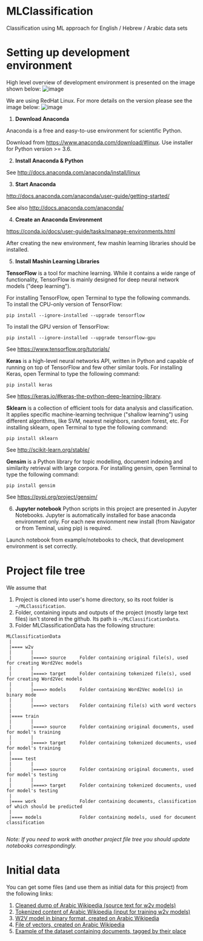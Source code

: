 # MLClassification
Classification using ML approach for English / Hebrew / Arabic data sets


# Setting up development environment
High level overview of development environment is presented on the image shown below:
![image](https://user-images.githubusercontent.com/5329257/46391999-40ff8500-c6e8-11e8-962b-3da09533e2fd.png)

We are using RedHat Linux. For more details on the version please see the image below: 
![image](https://user-images.githubusercontent.com/5329257/46408850-31019880-c71c-11e8-97c3-6fe222f61317.png)

1.	**Download Anaconda**

Anaconda is a free and easy-to-use environment for scientific Python. 

Download from  https://www.anaconda.com/download/#linux.  Use installer for Python version >= 3.6.

2.	**Install Anaconda & Python**

See http://docs.anaconda.com/anaconda/install/linux


3.	**Start Anaconda**

http://docs.anaconda.com/anaconda/user-guide/getting-started/

See also http://docs.anaconda.com/anaconda/

4.	**Create an Anaconda Environment**

https://conda.io/docs/user-guide/tasks/manage-environments.html

After creating the new environment, few mashin learning libraries should be installed.

5.	**Install Mashin Learning Libraries**

**TensorFlow** is a tool for machine learning. While it contains a wide range of functionality, TensorFlow is mainly designed for deep neural network models ("deep learning").

For installing TensorFlow, open Terminal to type the following commands.
To install the CPU-only version of TensorFlow:

`pip install --ignore-installed --upgrade tensorflow`

To install the GPU version of TensorFlow:

`pip install --ignore-installed --upgrade tensorflow-gpu`

See https://www.tensorflow.org/tutorials/

**Keras** is a high-level neural networks API, written in Python and capable of running on top of TensorFlow and few other similar tools.
For installing Keras, open Terminal to type the following command:

`pip install keras`

See https://keras.io/#keras-the-python-deep-learning-library.

**Sklearn** is a collection of efficient tools for data analysis and classification. It applies specific machine-learning technique ("shallow learning")  using different algorithms, like SVM, nearest neighbors, random forest, etc.
For installing sklearn, open Terminal to type the following command:

`pip install sklearn`

See http://scikit-learn.org/stable/  

**Gensim** is a Python library for topic modelling, document indexing and similarity retrieval with large corpora. 
For installing gensim, open Terminal to type the following command:

`pip install gensim`

See https://pypi.org/project/gensim/

6.  **Jupyter notebook**
Python scripts in this project are presented in Jupyter Notebooks. Jupyter is automatically installed for base anaconda environment only. For each new envionment new install (from Navigator or from Teminal, using pip) is required.

Launch notebook from example/notebooks to check, that development environment is set correctly.

# Project file tree
We assume that
1. Project is cloned into user's home directory, so its root folder is `~/MLClassification`.
2. Folder, containing inputs and outputs of the project (mostly large text files) isn't stored in the github. Its path is `~/MLClassificationData`.
3. Folder MLClassificationData has the following structure:
``````
MLClassificationData
 |
 |==== w2v
 |       |
 |       |====> source     Folder containing original file(s), used for creating Word2Vec models
 |       |
 |       |====> target     Folder containing tokenized file(s), used for creating Word2Vec models
 |       |
 |       |====> models     Folder containing Word2Vec model(s) in binary mode
 |       |
 |       |====> vectors    Folder containing file(s) with word vectors
 |
 |==== train
 |       |
 |       |====> source     Folder containing original documents, used for model's training
 |       |
 |       |====> target     Folder containing tokenized documents, used for model's training
 |       
 |==== test
 |       |
 |       |====> source     Folder containing original documents, used for model's testing
 |       |
 |       |====> target     Folder containing tokenized documents, used for model's testing
 |      
 |==== work                Folder containing documents, classification of which should be predicted
 |
 |==== models              Folder containing models, used for document classification
 
 ``````
 *Note: If you need to work with another project file tree you should update notebooks correspondingly.*
 
 # Initial data
 You can get some files (and use them as initial data for this project) from the following links:
 1. [Cleaned dump of Arabic Wikipedia (source text for w2v models)](https://ibm.ent.box.com/file/344972068403)
 2. [Tokenized content of Arabic Wikipedia (input for training w2v models)](https://ibm.ent.box.com/file/344966829805)
 3. [W2V model in binary format, created on Arabic Wikipedia](https://ibm.ent.box.com/file/344964480859)
 4. [File of vectors, created on Arabic Wikipedia](https://ibm.ent.box.com/file/344961720796)
 5. [Example of the dataset containing documents, tagged by their place](https://ibm.ent.box.com/file/344961720796)
 
